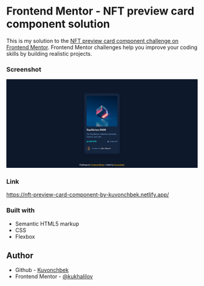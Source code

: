 # Frontend Mentor - NFT preview card component solution

This is my solution to the [NFT preview card component challenge on Frontend Mentor](https://www.frontendmentor.io/challenges/nft-preview-card-component-SbdUL_w0U). Frontend Mentor challenges help you improve your coding skills by building realistic projects.

### Screenshot

![Screenshot](./images/screenshot.jpg)

### Link

https://nft-preview-card-component-by-kuvonchbek.netlify.app/

### Built with

- Semantic HTML5 markup
- CSS
- Flexbox

## Author

- Github - [Kuvonchbek](https://github.com/kukhalilov)
- Frontend Mentor - [@kukhalilov](https://www.frontendmentor.io/profile/kukhalilov)
